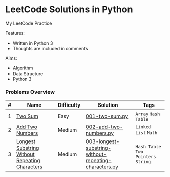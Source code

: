 # LeetCode Solutions in Python
My LeetCode Practice

Features:
* Written in Python 3
* Thoughts are included in comments

Aims:
* Algorithm
* Data Structure
* Python 3


### Problems Overview
<!-- OVERVIEW START -->
#|Name|Difficulty|Solution|Tags
-|----|----------|--------|----
1|[Two Sum](https://leetcode.com/problems/two-sum/description/)|Easy|[001-two-sum.py](./001-two-sum.py)|`Array` `Hash Table`
2|[Add Two Numbers](https://leetcode.com/problems/add-two-numbers/description/)|Medium|[002-add-two-numbers.py](./002-add-two-numbers.py)|`Linked List` `Math`
3|[Longest Substring Without Repeating Characters](https://leetcode.com/problems/longest-substring-without-repeating-characters/description/)|Medium|[003-longest-substring-without-repeating-characters.py](./003-longest-substring-without-repeating-characters.py)|`Hash Table` `Two Pointers` `String`
<!-- OVERVIEW END -->
